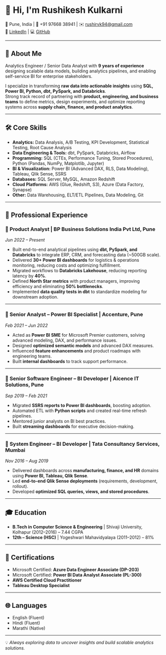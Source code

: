 # 👋 Hi, I'm Rushikesh Kulkarni  

📍 Pune, India | 📱 +91 97668 38941 | ✉️ [rushirvk94@gmail.com](mailto:rushirvk94@gmail.com)  
🔗 [LinkedIn](https://www.linkedin.com/in/rushirvk94) | 💻 [GitHub](https://github.com/rushikeshkulkarni94)  

---

## 🚀 About Me  
Analytics Engineer / Senior Data Analyst with **9 years of experience** designing scalable data models, building analytics pipelines, and enabling self-service BI for enterprise stakeholders.  

I specialize in transforming **raw data into actionable insights** using **SQL, Power BI, Python, dbt, PySpark, and Databricks**.  
Strong track record of partnering with **product, engineering, and business teams** to define metrics, design experiments, and optimize reporting systems across **supply chain, finance, and product analytics**.  

---

## 🛠️ Core Skills  

- **Analytics:** Data Analysis, A/B Testing, KPI Development, Statistical Testing, Root Cause Analysis  
- **Data Engineering & Tools:** dbt, PySpark, Databricks, Airflow  
- **Programming:** SQL (CTEs, Performance Tuning, Stored Procedures), Python (Pandas, NumPy, Matplotlib, Jupyter)  
- **BI & Visualization:** Power BI (Advanced DAX, RLS, Data Modeling), Tableau, Qlik Sense, SSRS  
- **Databases:** SQL Server, MySQL, Amazon Redshift  
- **Cloud Platforms:** AWS (Glue, Redshift, S3), Azure (Data Factory, Synapse)  
- **Other:** Data Warehousing, ELT/ETL Pipelines, Data Modeling, Git  

---

## 💼 Professional Experience  

### 🔹 Product Analyst | **BP Business Solutions India Pvt Ltd, Pune**  
*Jun 2022 – Present*  
- Built end-to-end analytical pipelines using **dbt, PySpark, and Databricks** to integrate ERP, CRM, and forecasting data (~500GB scale).  
- Delivered **30+ Power BI dashboards** for logistics & operations monitoring, reducing costs and optimizing fulfillment.  
- Migrated workflows to **Databricks Lakehouse**, reducing reporting latency by **40%**.  
- Defined **North Star metrics** with product managers, improving efficiency and eliminating **50% bottlenecks**.  
- Implemented **data quality tests in dbt** to standardize modeling for downstream adoption.  

---

### 🔹 Senior Analyst – Power BI Specialist | **Accenture, Pune**  
*Feb 2021 – Jun 2022*  
- Acted as **Power BI SME** for Microsoft Premier customers, solving advanced modeling, DAX, and performance issues.  
- Designed **optimized semantic models** and advanced DAX measures.  
- Influenced **feature enhancements** and product roadmaps with engineering teams.  
- Built **internal dashboards** to track support performance.  

---

### 🔹 Senior Software Engineer – BI Developer | **Aicence IT Solutions, Pune**  
*Sep 2019 – Feb 2021*  
- Migrated **SSRS reports to Power BI dashboards**, boosting adoption.  
- Automated ETL with **Python scripts** and created real-time refresh pipelines.  
- Mentored junior analysts on BI best practices.  
- Built **streaming dashboards** for executive decision-making.  

---

### 🔹 System Engineer – BI Developer | **Tata Consultancy Services, Mumbai**  
*Nov 2016 – Aug 2019*  
- Delivered dashboards across **manufacturing, finance, and HR** domains using **Power BI, Tableau, Qlik Sense**.  
- Led **end-to-end Qlik Sense deployments** (requirements, development, rollout).  
- Developed **optimized SQL queries, views, and stored procedures**.  

---

## 🎓 Education  

- **B.Tech in Computer Science & Engineering** | Shivaji University, Kolhapur (2012–2016) – 7.44 CGPA  
- **12th – Science (HSC)** | Yogeshwari Mahavidyalaya (2011–2012) – 81%  

---

## 📜 Certifications  

- Microsoft Certified: **Azure Data Engineer Associate (DP-203)**  
- Microsoft Certified: **Power BI Data Analyst Associate (PL-300)**  
- **AWS Certified Cloud Practitioner**  
- **Tableau Desktop Specialist**  

---

## 🌐 Languages  

- English (Fluent)  
- Hindi (Fluent)  
- Marathi (Native)  

---
💡 *Always exploring data to uncover insights and build scalable analytics solutions.*  

